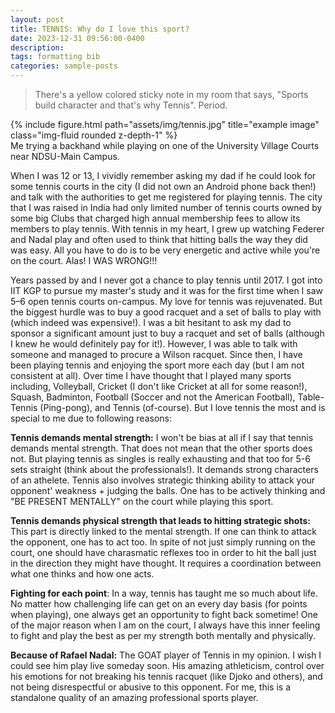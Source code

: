 ```yaml
---
layout: post
title: TENNIS: Why do I love this sport?
date: 2023-12-31 09:56:00-0400
description: 
tags: formatting bib
categories: sample-posts
---
```


> There's a yellow colored sticky note in my room that says, "Sports build character and that's why Tennis". Period.

<div class="row">
    <div class="col-sm mt-3 mt-md-0">
        {% include figure.html path="assets/img/tennis.jpg" title="example image" class="img-fluid rounded z-depth-1" %}
    </div>
</div>
<div class="caption">
    Me trying a backhand while playing on one of the University Village Courts near NDSU-Main Campus.
</div>

When I was 12 or 13, I vividly remember asking my dad if he could look for some tennis courts in the city (I did not own an Android phone back then!) 
and talk with the authorities to get me registered for playing tennis. The city that I was raised in India had only limited number of tennis courts owned by some big Clubs that 
charged high annual membership fees to allow its members to play tennis. With tennis in my heart, I grew up watching Federer and Nadal play and often used 
to think that hitting balls the way they did was easy. All you have to do is to be very energetic and active while you're on the court. Alas! I WAS WRONG!!!

Years passed by and I never got a chance to play tennis until 2017. I got into IIT KGP to pursue my master's study and it was for the first time when I saw 5–6 open 
tennis courts on-campus. My love for tennis was rejuvenated. But the biggest hurdle was to buy a good racquet and a 
set of balls to play with (which indeed was expensive!). 
I was a bit hesitant to ask my dad to sponsor a significant amount just to buy a racquet and set of balls (although I knew he would definitely pay for it!).
However, I was able to talk with someone and managed to procure a Wilson racquet. Since then, I have been playing tennis and enjoying the sport more each day 
(but I am not consistent at all). Over time I have thought that I played many sports including, Volleyball, Cricket (I don't like Cricket at all for some reason!), Squash, Badminton, 
Football (Soccer and not the American Football), Table-Tennis (Ping-pong), and Tennis (of-course). But I love tennis the most and is special to me due to 
following reasons:

**Tennis demands mental strength:** I won't be bias at all if I say that tennis demands mental strength. That does not mean that the other sports does not. But playing tennis as singles is really exhausting and that too for 5-6 sets straight (think about the professionals!). It demands strong characters of an athelete. 
Tennis also involves strategic thinking ability to attack your opponent' weakness + judging the balls. One has to be actively thinking and "BE PRESENT MENTALLY" on the court while playing this sport.

**Tennis demands physical strength that leads to hitting strategic shots:** This part is directly linked to the mental strength. If one can think to attack the opponent, one has to act too. In spite of 
not just simply running on the court, one should have charasmatic reflexes too in order to hit the ball just in the direction they might have thought. It requires a coordination between what one thinks and how one acts.  

**Fighting for each point**: In a way, tennis has taught me so much about life. No matter how challenging life can get on an every day basis (for points when playing), one always get an opportunity to fight back sometime! One of the major reason when I am on the court, I always have this inner feeling to fight and play the best as per my strength both mentally and physically. 

**Because of Rafael Nadal:** The GOAT player of Tennis in my opinion. I wish I could see him play live someday soon. His amazing athleticism, control over his emotions for not breaking his tennis racquet (like Djoko and others), and not being disrespectful or abusive to this opponent. For me, this is a standalone quality of an amazing professional sports player. 
